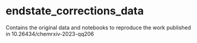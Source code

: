 # endstate_corrections_data
Contains the original data and notebooks to reproduce the work published in 10.26434/chemrxiv-2023-qq206
